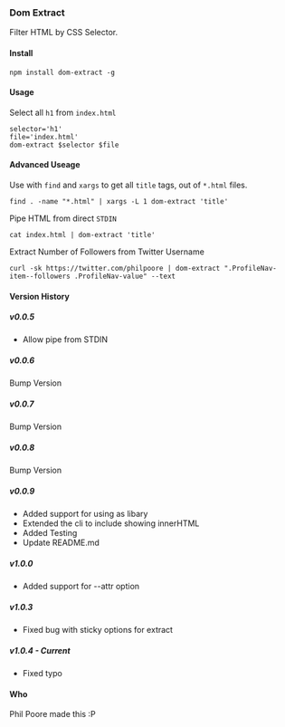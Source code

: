 ### Dom Extract
Filter HTML by CSS Selector.


#### Install
```
npm install dom-extract -g
```

#### Usage

Select all `h1` from `index.html`
```
selector='h1'
file='index.html'
dom-extract $selector $file
```

#### Advanced Useage

Use with `find` and `xargs` to get all `title` tags, out of `*.html` files.
```
find . -name "*.html" | xargs -L 1 dom-extract 'title'
```

Pipe HTML from direct `STDIN`
```
cat index.html | dom-extract 'title'
```

Extract Number of Followers from Twitter Username
```
curl -sk https://twitter.com/philpoore | dom-extract ".ProfileNav-item--followers .ProfileNav-value" --text
```

#### Version History

##### v0.0.5
+ Allow pipe from STDIN

##### v0.0.6
Bump Version

##### v0.0.7
Bump Version

##### v0.0.8
Bump Version

##### v0.0.9
+ Added support for using as libary
+ Extended the cli to include showing innerHTML
+ Added Testing
+ Update README.md

##### v1.0.0
+ Added support for --attr option

##### v1.0.3
+ Fixed bug with sticky options for extract

##### v1.0.4 - Current
+ Fixed typo

#### Who
Phil Poore made this :P
